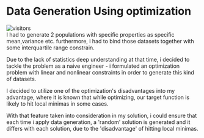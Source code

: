 # Data Generation Using optimization
![visitors](https://visitor-badge.glitch.me/badge?page_id=gilzeevi25.Data-generation-using-Optimization.issue.1) <br/>
I had to generate 2 populations with specific properties as specific mean,variance etc.
furthermore, i had to bind those datasets together with some interquartile range constrain.

Due to the lack of statistics deep understanding at that time, i decided to tackle the problem as a naive engineer - i formulated an optimization problem with linear and nonlinear constraints in order to generate this kind of datasets.

I decided to utilize one of the optimization's disadvantages into my advantage, where it is known that while optimizing, our target function is likely to hit local minimas in some cases.

With that feature taken into consideration in my solution, i could ensure that each time i apply data generation, a 'random' solution is generated and it differs with each solution, due to the 'disadvantage' of hitting local minimas.

